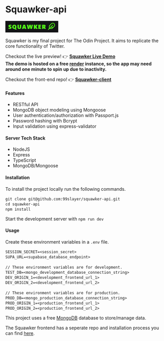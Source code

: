 # Squawker-api
![logo](./public/squawker-logo.png)

Squawker is my final project for The Odin Project. It aims to replicate the core functionality of Twitter.

Checkout the live preview! 👉 **[Squawker Live Demo](https://99slayer.github.io/squawker-client)**\
**The demo is hosted on a free [render](https://render.com/) instance, so the app may need around one minute to spin up due to inactivity.**

Checkout the front-end repo! 👉 **[Squawker-client](https://github.com/99slayer/squawker-client)**

#### Features
- RESTful API
- MongoDB object modeling using Mongoose
- User authentication/authorization with Passport.js
- Password hashing with Bcrypt
- Input validation using express-validator

#### Server Tech Stack
- NodeJS
- Express
- TypeScript
- MongoDB/Mongoose

#### Installation
To install the project locally run the following commands.
```
git clone git@github.com:99slayer/squawker-api.git
cd squawker-api
npm install
```
Start the development server with `npm run dev`

#### Usage
Create these environment variables in a `.env` file.
```
SESSION_SECRET=<session_secret>
SUPA_URL=<supabase_database_endpoint>

// These environment variables are for development.
TEST_DB=<mongo_development_database_connection_string>
DEV_ORIGIN_1=<development_frontend_url_1>
DEV_ORIGIN_2=<development_frontend_url_2>

// These environment variables are for production.
PROD_DB=<mongo_production_database_connection_string>
PROD_ORIGIN_1=<production_frontend_url_1>
PROD_ORIGIN_2=<production_frontend_url_2>
```
This project uses a free [MongoDB](https://www.mongodb.com/) database to store/manage data.

The Squawker frontend has a seperate repo and installation process you can find [here](https://github.com/99slayer/squawker-client).
